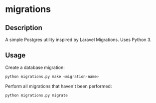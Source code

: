 # migrations

## Description

A simple Postgres utility inspired by Laravel Migrations. Uses Python 3.

## Usage

Create a database migration:

```bash
python migrations.py make <migration-name>
```

Perform all migrations that haven't been performed:
```bash
python migrations.py migrate
```
